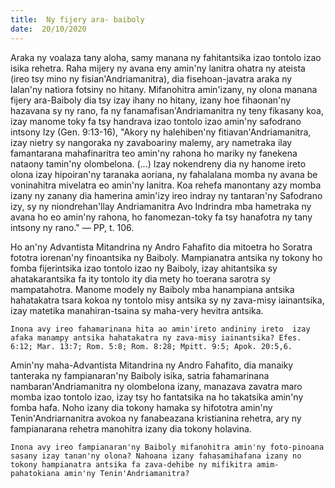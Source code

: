 ```yaml
---
title:  Ny fijery ara- baiboly
date:  20/10/2020
---
```


Araka ny voalaza tany aloha, samy manana ny fahitantsika izao tontolo izao isika rehetra. Raha mijery ny avana eny amin'ny lanitra ohatra ny ateista (ireo tsy mino ny fisian'Andriamanitra), dia fisehoan-javatra araka ny lalan'ny natiora fotsiny no hitany. Mifanohitra amin'izany, ny olona manana fijery ara-Baiboly dia tsy izay ihany no hitany, izany hoe fihaonan'ny hazavana sy ny rano, fa ny fanamafisan'Andriamanitra ny teny fikasany koa, izay manome toky fa tsy handrava izao tontolo izao amin'ny safodrano intsony Izy (Gen. 9:13-16), "Akory ny halehiben'ny fitiavan'Andriamanitra, izay nietry sy nangoraka ny zavaboariny malemy, ary nametraka ilay famantarana mahafinaritra teo amin'ny rahona ho mariky ny fanekena nataony tamin'ny olombelona. (...) Izay nokendreny dia ny hanome ireto olona izay hipoiran'ny taranaka aoriana, ny fahalalana momba ny avana be voninahitra mivelatra eo amin'ny lanitra. Koa rehefa manontany azy momba izany ny zanany dia hamerina amin'izy ireo indray ny tantaran'ny Safodrano izy, sy ny niondrehan'llay Andriamanitra Avo Indrindra mba hametraka ny avana ho eo amin'ny rahona, ho fanomezan-toky fa tsy hanafotra ny tany intsony ny rano." — PP, t. 106.

Ho an'ny Advantista Mitandrina ny Andro Fahafito dia mitoetra ho Soratra fototra iorenan'ny finoantsika ny Baiboly. Mampianatra antsika ny tokony ho fomba fijerintsika izao tontolo izao ny Baiboly, izay ahitantsika sy ahatakarantsika fa ity tontolo ity dia mety ho toerana sarotra sy mampatahotra. Manome modely ny Baiboly mba hanampiana antsika hahatakatra tsara kokoa ny tontolo misy antsika sy ny zava-misy iainantsika, izay matetika manahiran-tsaina sy maha-very hevitra antsika.

`Inona avy ireo fahamarinana hita ao amin'ireto andininy ireto  izay afaka manampy antsika hahatakatra ny zava-misy iainantsika? Efes. 6:12; Mar. 13:7; Rom. 5:8; Rom. 8:28; Mpitt. 9:5; Apok. 20:5,6.`

Amin'ny maha-Advantista Mitandrina ny Andro Fahafito, dia manaiky tanteraka ny fampianaran'ny Baiboly isika, satria fahamarinana nambaran'Andriamanitra ny olombelona izany, manazava zavatra maro momba izao tontolo izao, izay tsy ho fantatsika na ho takatsika amin'ny fomba hafa. Noho izany dia tokony hamaka sy hifototra amin'ny Tenin'Andriarnanitra avokoa ny fanabeazana kristianina rehetra, ary ny fampianarana rehetra manohitra izany dia tokony holavina.

`Inona avy ireo fampianaran'ny Baiboly mifanohitra amin'ny foto-pinoana sasany izay tanan'ny olona? Nahoana izany fahasamihafana izany no tokony hampianatra antsika fa zava-dehibe ny mifikitra amim-pahatokiana amin'ny Tenin'Andriamanitra?`